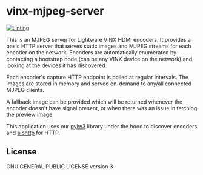 # vinx-mjpeg-server

[![Linting](https://github.com/NitorCreations/vinx-mjpeg-server/actions/workflows/ruff.yaml/badge.svg)](https://github.com/NitorCreations/vinx-mjpeg-server/actions/workflows/ruff.yaml)

This is an MJPEG server for Lightware VINX HDMI encoders. It provides a basic HTTP server that serves static images and 
MJPEG streams for each encoder on the network. Encoders are automatically enumerated by contacting a bootstrap node
(can be any VINX device on the network) and looking at the devices it has discovered.

Each encoder's capture HTTP endpoint is polled at regular intervals. The images are stored in memory and served 
on-demand to any/all connected MJPEG clients.

A fallback image can be provided which will be returned whenever the encoder doesn't have signal present, or when 
there was an issue in fetching the preview image.

This application uses our [pylw3](https://github.com/NitorCreations/pylw3) library under the hood to discover encoders 
and [aiohttp](https://github.com/aio-libs/aiohttp) for HTTP.

## License

GNU GENERAL PUBLIC LICENSE version 3
